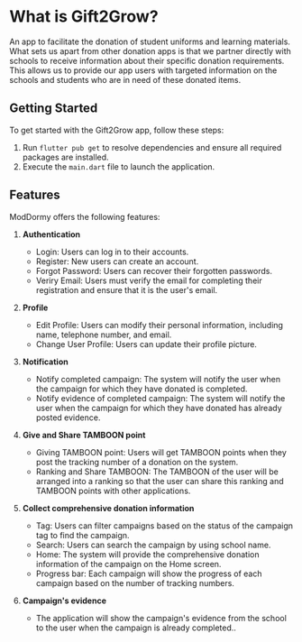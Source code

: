 # What is Gift2Grow?

An app to facilitate the donation of student uniforms and learning materials. What sets us apart from other donation apps is that we partner directly with schools to receive information about their specific donation requirements. This allows us to provide our app users with targeted information on the schools and students who are in need of these donated items. 

## Getting Started

To get started with the Gift2Grow app, follow these steps:

1. Run `flutter pub get` to resolve dependencies and ensure all required packages are installed.
2. Execute the `main.dart` file to launch the application.

## Features

ModDormy offers the following features:

1. **Authentication**
   - Login: Users can log in to their accounts.
   - Register: New users can create an account.
   - Forgot Password: Users can recover their forgotten passwords.
   - Veriry Email: Users must verify the email for completing their registration and ensure that it is the user's email.

2. **Profile**
   - Edit Profile: Users can modify their personal information, including name, telephone number, and email.
   - Change User Profile: Users can update their profile picture.

3. **Notification**
   - Notify completed campaign: The system will notify the user when the campaign for which they have donated is completed.
   - Notify evidence of completed campaign: The system will notify the user when the campaign for which they have donated has already posted evidence.

4. **Give and Share TAMBOON point**
   - Giving TAMBOON point: Users will get TAMBOON points when they post the tracking number of a donation on the system.
   - Ranking and Share TAMBOON: The TAMBOON of the user will be arranged into a ranking so that the user can share this ranking and TAMBOON points with other applications.

5. **Collect comprehensive donation information**
   - Tag: Users can filter campaigns based on the status of the campaign tag to find the campaign.
   - Search: Users can search the campaign by using school name.
   - Home: The system will provide the comprehensive donation information of the campaign on the Home screen.
   - Progress bar: Each campaign will show the progress of each campaign based on the number of tracking numbers.

6. **Campaign's evidence**
   - The application will show the campaign's evidence from the school to the user when the campaign is already completed..
